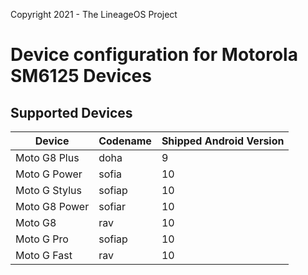 Copyright 2021 - The LineageOS Project

Device configuration for Motorola SM6125 Devices
======================================

## Supported Devices
|     Device    | Codename |     Shipped Android Version    |
|----------|----------|----------|
| Moto G8 Plus | doha | 9 |
| Moto G Power | sofia | 10 |
| Moto G Stylus | sofiap | 10 |
| Moto G8 Power | sofiar | 10 |
| Moto G8 | rav | 10 |
| Moto G Pro | sofiap | 10 |
| Moto G Fast | rav | 10 |
